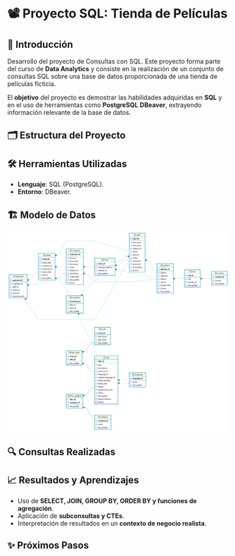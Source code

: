 # 📽️ Proyecto SQL: Tienda de Películas  
##  📌 Introducción
Desarrollo del proyecto de Consultas con SQL.
Este proyecto forma parte del curso de **Data Analytics** y consiste en la realización de un conjunto de consultas SQL sobre una base de datos proporcionada de una tienda de películas ficticia.

El **objetivo** del proyecto es demostrar las habilidades adquiridas en **SQL** y en el uso de herramientas como **PostgreSQL** **DBeaver**, extrayendo información relevante de la base de datos.

## 🗂️ Estructura del Proyecto

## 🛠️ Herramientas Utilizadas
- **Lenguaje**: SQL (PostgreSQL).
- **Entorno**: DBeaver.

## 🏗️ Modelo de Datos
![](Esquema_ER_BBDD.png)


## 🔍 Consultas Realizadas

## 📈 Resultados y Aprendizajes
- Uso de **SELECT, JOIN, GROUP BY, ORDER BY y funciones de agregación**.  
- Aplicación de **subconsultas y CTEs**.
- Interpretación de resultados en un **contexto de negocio realista**.

## ✨ Próximos Pasos
